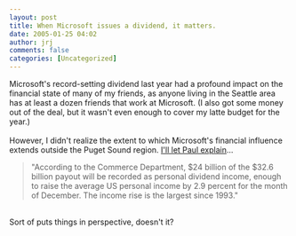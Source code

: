 ```yaml
---
layout: post
title: When Microsoft issues a dividend, it matters.
date: 2005-01-25 04:02
author: jrj
comments: false
categories: [Uncategorized]
---
```

Microsoft's record-setting dividend last year had a profound impact on the financial state of many of my friends, as anyone living in the Seattle area has at least a dozen friends that work at Microsoft. (I also got some money out of the deal, but it wasn't even enough to cover my latte budget for the year.)
<br />
<br />However, I didn't realize the extent to which Microsoft's financial influence extends outside the Puget Sound region. <a href="http://www.windowsitpro.com/windowspaulthurrott/Article/ArticleID/45159/windowspaulthurrott_45159.html" target="_blank">I'll let Paul explain</a>... <blockquote>"According to the Commerce Department, $24 billion of the $32.6 billion payout will be recorded as personal dividend income, enough to raise the average US personal income by 2.9 percent for the month of December. The income rise is the largest since 1993."</blockquote>
<br />Sort of puts things in perspective, doesn't it?

